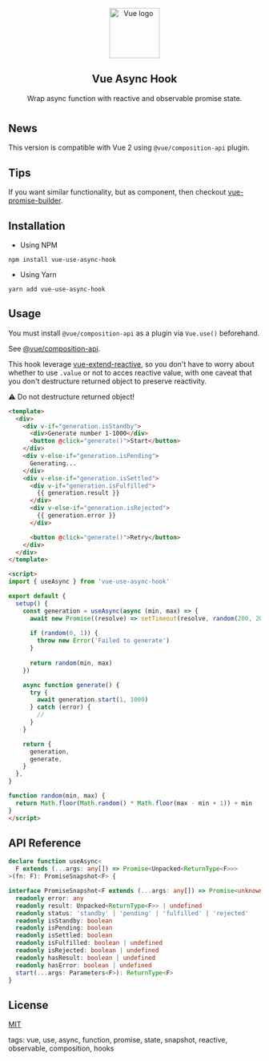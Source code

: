 <p align="center"><img width="100" height="100" src="https://vuejs.org/images/logo.png" alt="Vue logo"></p>

<h2 align="center">Vue Async Hook</h2>

<p align="center">
  Wrap async function with reactive and observable promise state.
</p>

#

## News

This version is compatible with Vue 2 using `@vue/composition-api` plugin.

## Tips

If you want similar functionality, but as component, then checkout [vue-promise-builder](https://github.com/c5n8/vue-promise-builder).

## Installation

- Using NPM
```
npm install vue-use-async-hook
```

- Using Yarn
```
yarn add vue-use-async-hook
```

## Usage

You must install `@vue/composition-api` as a plugin via `Vue.use()` beforehand.

See [@vue/composition-api](https://github.com/vuejs/composition-api).

This hook leverage [vue-extend-reactive](https://github.com/c5n8/vue-extend-reactive), so you don't have to worry about whether to use `.value` or not to acces reactive value, with one caveat that you don't destructure returned object to preserve reactivity.

⚠️ Do not destructure returned object!

```html
<template>
  <div>
    <div v-if="generation.isStandby">
      <div>Generate number 1-1000</div>
      <button @click="generate()">Start</button>
    </div>
    <div v-else-if="generation.isPending">
      Generating...
    </div>
    <div v-else-if="generation.isSettled">
      <div v-if="generation.isFulfilled">
        {{ generation.result }}
      </div>
      <div v-else-if="generation.isRejected">
        {{ generation.error }}
      </div>

      <button @click="generate()">Retry</button>
    </div>
  </div>
</template>

<script>
import { useAsync } from 'vue-use-async-hook'

export default {
  setup() {
    const generation = useAsync(async (min, max) => {
      await new Promise((resolve) => setTimeout(resolve, random(200, 2000)))
     
      if (random(0, 1)) {
        throw new Error('Failed to generate')
      }
     
      return random(min, max)
    })

    async function generate() {
      try {
        await generation.start(1, 1000)
      } catch (error) {
        //
      }
    }

    return {
      generation,
      generate,
    }
  },
}

function random(min, max) {
  return Math.floor(Math.random() * Math.floor(max - min + 1)) + min
}
</script>
```

## API Reference

```ts
declare function useAsync<
  F extends (...args: any[]) => Promise<Unpacked<ReturnType<F>>>
>(fn: F): PromiseSnapshot<F> {

interface PromiseSnapshot<F extends (...args: any[]) => Promise<unknown>> {
  readonly error: any
  readonly result: Unpacked<ReturnType<F>> | undefined
  readonly status: 'standby' | 'pending' | 'fulfilled' | 'rejected'
  readonly isStandby: boolean
  readonly isPending: boolean
  readonly isSettled: boolean
  readonly isFulfilled: boolean | undefined
  readonly isRejected: boolean | undefined
  readonly hasResult: boolean | undefined
  readonly hasError: boolean | undefined
  start(...args: Parameters<F>): ReturnType<F>
}
```

## License

[MIT](http://opensource.org/licenses/MIT)

tags: vue, use, async, function, promise, state, snapshot, reactive, observable, composition, hooks
